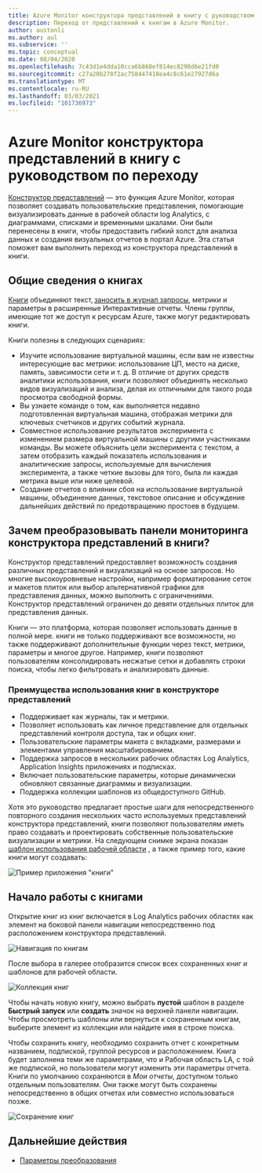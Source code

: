 ```yaml
---
title: Azure Monitor конструктора представлений в книгу с руководством по переходу
description: Переход от представлений к книгам в Azure Monitor.
author: austonli
ms.author: aul
ms.subservice: ''
ms.topic: conceptual
ms.date: 08/04/2020
ms.openlocfilehash: 7c43d1e4dda10cca6b868ef814ec8298d6e21fd0
ms.sourcegitcommit: c27a20b278f2ac758447418ea4c8c61e27927d6a
ms.translationtype: MT
ms.contentlocale: ru-RU
ms.lasthandoff: 03/03/2021
ms.locfileid: "101736973"
---
```

# <a name="azure-monitor-view-designer-to-workbooks-transition-guide"></a>Azure Monitor конструктора представлений в книгу с руководством по переходу
[Конструктор представлений](view-designer.md) — это функция Azure Monitor, которая позволяет создавать пользовательские представления, помогающие визуализировать данные в рабочей области log Analytics, с диаграммами, списками и временными шкалами. Они были перенесены в книги, чтобы предоставить гибкий холст для анализа данных и создания визуальных отчетов в портал Azure. Эта статья поможет вам выполнить переход из конструктора представлений в книги. 


## <a name="workbooks-overview"></a>Общие сведения о книгах
[Книги](../vm/vminsights-workbooks.md) объединяют текст, [заносить в журнал запросы](/azure/data-explorer/kusto/query/), метрики и параметры в расширенные Интерактивные отчеты. Члены группы, имеющие тот же доступ к ресурсам Azure, также могут редактировать книги.

Книги полезны в следующих сценариях:

-   Изучите использование виртуальной машины, если вам не известны интересующие вас метрики: использование ЦП, место на диске, память, зависимости сети и т. д. В отличие от других средств аналитики использования, книги позволяют объединять несколько видов визуализаций и анализа, делая их отличными для такого рода просмотра свободной формы.
-   Вы узнаете команде о том, как выполняется недавно подготовленная виртуальная машина, отображая метрики для ключевых счетчиков и других событий журнала.
-   Совместное использование результатов эксперимента с изменением размера виртуальной машины с другими участниками команды. Вы можете объяснить цели эксперимента с текстом, а затем отобразить каждый показатель использования и аналитические запросы, используемые для вычисления эксперимента, а также четкие вызовы для того, была ли каждая метрика выше или ниже целевой.
-   Создание отчетов о влиянии сбоя на использование виртуальной машины, объединение данных, текстовое описание и обсуждение дальнейших действий по предотвращению простоев в будущем.


## <a name="why-convert-view-designer-dashboards-to-workbooks"></a>Зачем преобразовывать панели мониторинга конструктора представлений в книги?

Конструктор представлений предоставляет возможность создания различных представлений и визуализаций на основе запросов. Но многие высокоуровневые настройки, например форматирование сеток и макетов плиток или выбор альтернативной графики для представления данных, можно выполнить с ограничениями. Конструктор представлений ограничен до девяти отдельных плиток для представления данных.

Книги — это платформа, которая позволяет использовать данные в полной мере. книги не только поддерживают все возможности, но также поддерживают дополнительные функции через текст, метрики, параметры и многое другое. Например, книги позволяют пользователям консолидировать несжатые сетки и добавлять строки поиска, чтобы легко фильтровать и анализировать данные. 

### <a name="advantages-of-using-workbooks-over-view-designer"></a>Преимущества использования книг в конструкторе представлений

* Поддерживает как журналы, так и метрики.
* Позволяет использовать как личное представление для отдельных представлений контроля доступа, так и общих книг.
* Пользовательские параметры макета с вкладками, размерами и элементами управления масштабированием.
* Поддержка запросов в нескольких рабочих областях Log Analytics, Application Insights приложениях и подписках.
* Включает пользовательские параметры, которые динамически обновляют связанные диаграммы и визуализации.
* Поддержка коллекции шаблонов из общедоступного GitHub.

Хотя это руководство предлагает простые шаги для непосредственного повторного создания нескольких часто используемых представлений конструктора представлений, книги позволяют пользователям иметь право создавать и проектировать собственные пользовательские визуализации и метрики. На следующем снимке экрана показан [шаблон использования рабочей области](https://go.microsoft.com/fwlink/?linkid=874159&resourceId=Azure%20Monitor&featureName=Workbooks&itemId=community-Workbooks%2FAzure%20Monitor%20-%20Workspaces%2FWorkspace%20Usage&workbookTemplateName=Workspace%20Usage&func=NavigateToPortalFeature&type=workbook) , а также пример того, какие книги могут создавать:


![Пример приложения "книги"](media/view-designer-conversion-overview/workbook-template-example.jpg)


## <a name="how-to-start-using-workbooks"></a>Начало работы с книгами
Открытие книг из книг включается в Log Analytics рабочих областях как элемент на боковой панели навигации непосредственно под расположением конструктора представлений.

![Навигация по книгам](media/view-designer-conversion-overview/workbooks-nav.png)

После выбора в галерее отобразится список всех сохраненных книг и шаблонов для рабочей области.

![Коллекция книг](media/view-designer-conversion-overview/workbooks-gallery.png)

Чтобы начать новую книгу, можно выбрать **пустой** шаблон в разделе **Быстрый запуск** или **создать** значок на верхней панели навигации. Чтобы просмотреть шаблоны или вернуться к сохраненным книгам, выберите элемент из коллекции или найдите имя в строке поиска.

Чтобы сохранить книгу, необходимо сохранить отчет с конкретным названием, подпиской, группой ресурсов и расположением.
Книга будет заполнена теми же параметрами, что и Рабочая область LA, с той же подпиской, но пользователи могут изменить эти параметры отчета. Книги по умолчанию сохраняются в *Мои отчеты*, доступном только отдельным пользователям. Они также могут быть сохранены непосредственно в общих отчетах или совместно использоваться позже.

![Сохранение книг](media/view-designer-conversion-overview/workbooks-save.png)

## <a name="next-steps"></a>Дальнейшие действия

- [Параметры преобразования](view-designer-conversion-options.md)